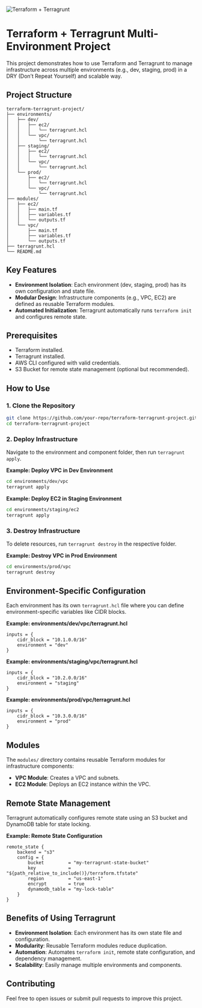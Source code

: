 ![Terraform + Terragrunt](https://example.com/terraform-terragrunt.png)

# **Terraform + Terragrunt Multi-Environment Project**

This project demonstrates how to use Terraform and Terragrunt to manage infrastructure across multiple environments (e.g., dev, staging, prod) in a DRY (Don’t Repeat Yourself) and scalable way.

## Project Structure

```plaintext
terraform-terragrunt-project/  
├── environments/  
│   ├── dev/  
│   │   ├── ec2/  
│   │   │   └── terragrunt.hcl  
│   │   └── vpc/  
│   │       └── terragrunt.hcl  
│   ├── staging/  
│   │   ├── ec2/  
│   │   │   └── terragrunt.hcl  
│   │   └── vpc/  
│   │       └── terragrunt.hcl  
│   └── prod/  
│       ├── ec2/  
│       │   └── terragrunt.hcl  
│       └── vpc/  
│           └── terragrunt.hcl  
├── modules/  
│   ├── ec2/  
│   │   ├── main.tf  
│   │   ├── variables.tf  
│   │   └── outputs.tf  
│   └── vpc/  
│       ├── main.tf  
│       ├── variables.tf  
│       └── outputs.tf  
├── terragrunt.hcl  
└── README.md  
```

## Key Features

- **Environment Isolation**: Each environment (dev, staging, prod) has its own configuration and state file.
- **Modular Design**: Infrastructure components (e.g., VPC, EC2) are defined as reusable Terraform modules.
- **Automated Initialization**: Terragrunt automatically runs `terraform init` and configures remote state.

## Prerequisites

- Terraform installed.
- Terragrunt installed.
- AWS CLI configured with valid credentials.
- S3 Bucket for remote state management (optional but recommended).

## How to Use

### 1. Clone the Repository

```sh
git clone https://github.com/your-repo/terraform-terragrunt-project.git  
cd terraform-terragrunt-project  
```

### 2. Deploy Infrastructure

Navigate to the environment and component folder, then run `terragrunt apply`.

**Example: Deploy VPC in Dev Environment**

```sh
cd environments/dev/vpc  
terragrunt apply  
```

**Example: Deploy EC2 in Staging Environment**

```sh
cd environments/staging/ec2  
terragrunt apply  
```

### 3. Destroy Infrastructure

To delete resources, run `terragrunt destroy` in the respective folder.

**Example: Destroy VPC in Prod Environment**

```sh
cd environments/prod/vpc  
terragrunt destroy  
```

## Environment-Specific Configuration

Each environment has its own `terragrunt.hcl` file where you can define environment-specific variables like CIDR blocks.

**Example: environments/dev/vpc/terragrunt.hcl**

```hcl
inputs = {  
    cidr_block = "10.1.0.0/16"  
    environment = "dev"  
}  
```

**Example: environments/staging/vpc/terragrunt.hcl**

```hcl
inputs = {  
    cidr_block = "10.2.0.0/16"  
    environment = "staging"  
}  
```

**Example: environments/prod/vpc/terragrunt.hcl**

```hcl
inputs = {  
    cidr_block = "10.3.0.0/16"  
    environment = "prod"  
}  
```

## Modules

The `modules/` directory contains reusable Terraform modules for infrastructure components:

- **VPC Module**: Creates a VPC and subnets.
- **EC2 Module**: Deploys an EC2 instance within the VPC.

## Remote State Management

Terragrunt automatically configures remote state using an S3 bucket and DynamoDB table for state locking.

**Example: Remote State Configuration**

```hcl
remote_state {  
    backend = "s3"  
    config = {  
        bucket         = "my-terragrunt-state-bucket"  
        key            = "${path_relative_to_include()}/terraform.tfstate"  
        region         = "us-east-1"  
        encrypt        = true  
        dynamodb_table = "my-lock-table"  
    }  
}  
```

## Benefits of Using Terragrunt

- **Environment Isolation**: Each environment has its own state file and configuration.
- **Modularity**: Reusable Terraform modules reduce duplication.
- **Automation**: Automates `terraform init`, remote state configuration, and dependency management.
- **Scalability**: Easily manage multiple environments and components.

## Contributing

Feel free to open issues or submit pull requests to improve this project.
